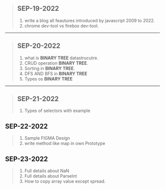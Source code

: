 > ## SEP-19-2022
>1. write a blog all feautures introduced by javascript 2009 to 2022.
> 2. chrome dev-tool vs firebox dev-tool.
   
---

> ## SEP-20-2022 
> 1. what is **BINARY TREE** datastrucutre.
>2. CRUD operation **BINARY TREE**.
>3. Sorting in **BINARY TREE**.
>4. DFS AND BFS in **BINARY TREE**
>5. Types os **BINARY TREE**

---
>## SEP-21-2022
>1. Types of selectors with example

## SEP-22-2022

>1. Sample FIGMA Design
>2. write method like map in own Prototype


## SEP-23-2022

>1. Full details about NaN
>2. Full details about ParseInt
>3. How to copy array value except spread.